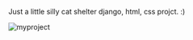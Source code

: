 Just a little silly cat shelter django, html, css projct. :) 

![myproject](https://github.com/user-attachments/assets/3463f6de-2107-4832-b67b-8d64f75337ed)
